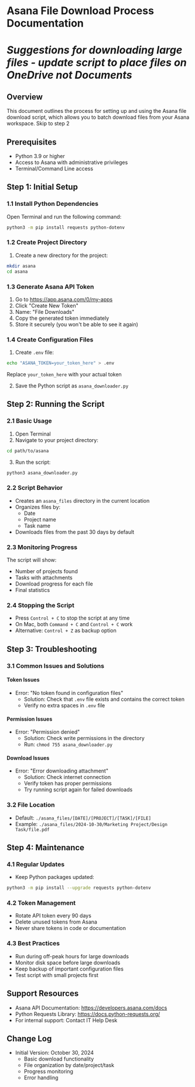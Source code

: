 # Asana File Download Process Documentation

# _Suggestions for downloading large files - update script to place files on OneDrive not Documents_

## Overview
This document outlines the process for setting up and using the Asana file download script, which allows you to batch download files from your Asana workspace. Skip to step 2

## Prerequisites
- Python 3.9 or higher
- Access to Asana with administrative privileges
- Terminal/Command Line access

## Step 1: Initial Setup

### 1.1 Install Python Dependencies
Open Terminal and run the following command:
```bash
python3 -m pip install requests python-dotenv
```

### 1.2 Create Project Directory
1. Create a new directory for the project:
```bash
mkdir asana
cd asana
```

### 1.3 Generate Asana API Token
1. Go to https://app.asana.com/0/my-apps
2. Click "Create New Token"
3. Name: "File Downloads"
4. Copy the generated token immediately
5. Store it securely (you won't be able to see it again)

### 1.4 Create Configuration Files
1. Create `.env` file:
```bash
echo "ASANA_TOKEN=your_token_here" > .env
```
Replace `your_token_here` with your actual token

2. Save the Python script as `asana_downloader.py`

## Step 2: Running the Script

### 2.1 Basic Usage
1. Open Terminal
2. Navigate to your project directory:
```bash
cd path/to/asana
```
3. Run the script:
```bash
python3 asana_downloader.py
```

### 2.2 Script Behavior
- Creates an `asana_files` directory in the current location
- Organizes files by:
  - Date
  - Project name
  - Task name
- Downloads files from the past 30 days by default

### 2.3 Monitoring Progress
The script will show:
- Number of projects found
- Tasks with attachments
- Download progress for each file
- Final statistics

### 2.4 Stopping the Script
- Press `Control + C` to stop the script at any time
- On Mac, both `Command + C` and `Control + C` work
- Alternative: `Control + Z` as backup option

## Step 3: Troubleshooting

### 3.1 Common Issues and Solutions

#### Token Issues
- Error: "No token found in configuration files"
  - Solution: Check that `.env` file exists and contains the correct token
  - Verify no extra spaces in `.env` file

#### Permission Issues
- Error: "Permission denied"
  - Solution: Check write permissions in the directory
  - Run: `chmod 755 asana_downloader.py`

#### Download Issues
- Error: "Error downloading attachment"
  - Solution: Check internet connection
  - Verify token has proper permissions
  - Try running script again for failed downloads

### 3.2 File Location
- Default: `./asana_files/[DATE]/[PROJECT]/[TASK]/[FILE]`
- Example: `./asana_files/2024-10-30/Marketing Project/Design Task/file.pdf`

## Step 4: Maintenance

### 4.1 Regular Updates
- Keep Python packages updated:
```bash
python3 -m pip install --upgrade requests python-dotenv
```

### 4.2 Token Management
- Rotate API token every 90 days
- Delete unused tokens from Asana
- Never share tokens in code or documentation

### 4.3 Best Practices
- Run during off-peak hours for large downloads
- Monitor disk space before large downloads
- Keep backup of important configuration files
- Test script with small projects first

## Support Resources
- Asana API Documentation: https://developers.asana.com/docs
- Python Requests Library: https://docs.python-requests.org/
- For internal support: Contact IT Help Desk

## Change Log
- Initial Version: October 30, 2024
  - Basic download functionality
  - File organization by date/project/task
  - Progress monitoring
  - Error handling

